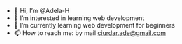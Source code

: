- 👋 Hi, I’m @Adela-H
- 👀 I’m interested in learning web development
- 🌱 I’m currently learning web development for beginners
- 📫 How to reach me: by mail ciurdar.ade@gmail.com

<!---
Adela-H/Adela-H is a ✨ special ✨ repository because its `README.md` (this file) appears on your GitHub profile.
You can click the Preview link to take a look at your changes.
--->
